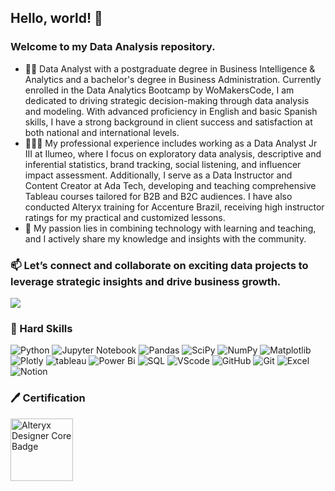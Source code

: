 ## Hello, world! 🔭

### Welcome to my Data Analysis repository.

- 👨‍💻 Data Analyst with a postgraduate degree in Business Intelligence & Analytics and a bachelor's degree in Business Administration. Currently enrolled in the Data Analytics Bootcamp by WoMakersCode, I am dedicated to driving strategic decision-making through data analysis and modeling. With advanced proficiency in English and basic Spanish skills, I have a strong background in client success and satisfaction at both national and international levels.
- 👩🏻‍🚀 My professional experience includes working as a Data Analyst Jr III at Ilumeo, where I focus on exploratory data analysis, descriptive and inferential statistics, brand tracking, social listening, and influencer impact assessment. Additionally, I serve as a Data Instructor and Content Creator at Ada Tech, developing and teaching comprehensive Tableau courses tailored for B2B and B2C audiences. I have also conducted Alteryx training for Accenture Brazil, receiving high instructor ratings for my practical and customized lessons.
- 🌱 My passion lies in combining technology with learning and teaching, and I actively share my knowledge and insights with the community.


### 📫 Let’s connect and collaborate on exciting data projects to leverage strategic insights and drive business growth.

<a href="https://www.linkedin.com/in/alexia-ssantos/" rel="nofollow"><img src="https://img.shields.io/badge/LinkedIn-0077B5?style=for-the-badge&logo=linkedin&logoColor=white"></a>


### 🤖 Hard Skills

![Python](https://img.shields.io/badge/python-3670A0?style=for-the-badge&logo=python&logoColor=ffdd54)
![Jupyter Notebook](https://img.shields.io/badge/jupyter-%23FA0F00.svg?style=for-the-badge&logo=jupyter&logoColor=white)
![Pandas](https://img.shields.io/badge/Pandas-2C2D72?style=for-the-badge&logo=pandas&logoColor=white)
![SciPy](https://img.shields.io/badge/SciPy-%230C55A5.svg?style=for-the-badge&logo=scipy&logoColor=%white)
![NumPy](https://img.shields.io/badge/Numpy-777BB4?style=for-the-badge&logo=numpy&logoColor=white)
![Matplotlib](https://img.shields.io/badge/Matplotlib-%23ffffff.svg?style=for-the-badge&logo=Matplotlib&logoColor=black)
![Plotly](https://img.shields.io/badge/Plotly-%233F4F75.svg?style=for-the-badge&logo=plotly&logoColor=white)
![tableau](https://img.shields.io/badge/Tableau-E97627?style=for-the-badge&logo=Tableau&logoColor=white)
![Power Bi](https://img.shields.io/badge/power_bi-F2C811?style=for-the-badge&logo=powerbi&logoColor=black)
![SQL](https://img.shields.io/badge/Microsoft%20SQL%20Server-CC2927?style=for-the-badge&logo=microsoft%20sql%20server&logoColor=white)
![VScode](https://img.shields.io/badge/VSCode-0078D4?style=for-the-badge&logo=visual%20studio%20code&logoColor=white)
![GitHub](https://img.shields.io/badge/GitHub-100000?style=for-the-badge&logo=github&logoColor=white)
![Git](https://img.shields.io/badge/GIT-E44C30?style=for-the-badge&logo=git&logoColor=white)
![Excel](https://img.shields.io/badge/Microsoft_Excel-217346?style=for-the-badge&logo=microsoft-excel&logoColor=white)
![Notion](https://img.shields.io/badge/Notion-000000?style=for-the-badge&logo=notion&logoColor=white)

### 🖊️ Certification 


<a href="https://www.credly.com/badges/c0805964-6faf-4910-a050-be3c71ebf95e/public_url"><img src="https://images.credly.com/size/340x340/images/14744318-8d6a-49c3-971d-6a4a0f524925/Certification_Designer_Core.png" alt="Alteryx Designer Core Badge" align="left" width="100px">
<br>
<br>
<br>
<br>
